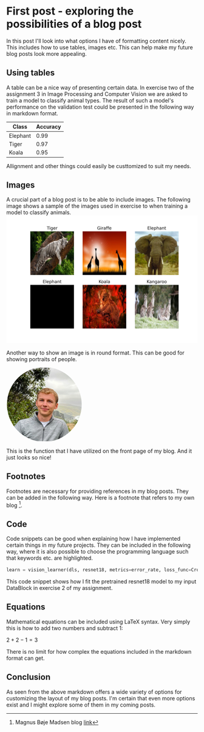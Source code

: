 # First post - exploring the possibilities of a blog post

In this post I'll look into what options I have of formatting content nicely. This includes how to use tables, images etc. This can help make my future blog posts look more appealing.

## Using tables

A table can be a nice way of presenting certain data. In exercise two of the assignment 3 in Image Processing and Computer Vision we are asked to train a model to classify animal types. The result of such a model's performance on the validation test could be presented in the following way in markdown format.

| Class    | Accuracy |
|---------|-----|
| Elephant    | 0.99  |
| Tiger    | 0.97  |
| Koala | 0.95  |

Allignment and other things could easily be custtomized to suit my needs.

## Images

A crucial part of a blog post is to be able to include images. The following image shows a sample of the images used in exercise to when training a model to classify animals.
![A batch of the data used in exercise 2](/images/batch.png)

Another way to show an image is in round format. This can be good for showing portraits of people. 

<img src="/images/Magnus.jpg" alt="Image of Magnus" style="clip-path: circle(50%); width: 200px;">

This is the function that I have utilized on the front page of my blog. And it just looks so nice!

## Footnotes

Footnotes are necessary for providing references in my blog posts. They can be added in the following way. Here is a footnote that refers to my own blog [^1].

[^1]: Magnus Bøje Madsen blog [link](https://magmadsen.github.io/)


## Code

Code snippets can be good when explaining how I have implemented certain things in my future projects. They can be included in the following way, where it is also possible to choose the programming language such that keywords etc. are highlighted.

```python
learn = vision_learner(dls, resnet18, metrics=error_rate, loss_func=CrossEntropyLossFlat())
```
This code snippet shows how I fit the pretrained resnet18 model to my input DataBlock in exercise 2 of my assignment.

## Equations

Mathematical equations can be included using LaTeX syntax. Very simply this is how to add two numbers and subtract 1:

$2+2-1 = 3$

There is no limit for how complex the equations included in the markdown format can get.


## Conclusion

As seen from the above markdown offers a wide variety of options for customizing the layout of my blog posts. I'm certain that even more options exist and I might explore some of them in my coming posts.
